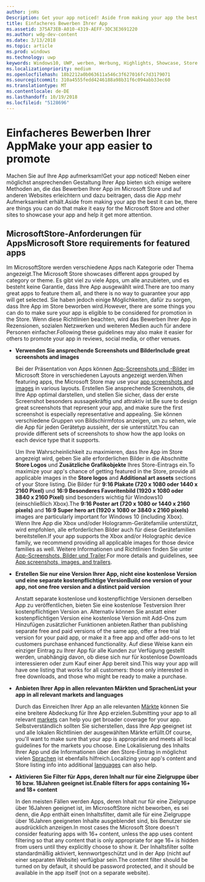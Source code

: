 ```yaml
---
author: jnHs
Description: Get your app noticed! Aside from making your app the best it can be, there are things you can do that make it easy for the Microsoft Store and other sites to showcase your app and help it get more attention.
title: Einfacheres Bewerben Ihrer App
ms.assetid: 375A73EB-A010-4319-AEFF-3DC3E3691220
ms.author: wdg-dev-content
ms.date: 3/13/2018
ms.topic: article
ms.prod: windows
ms.technology: uwp
keywords: Windows10, UWP, werben, Werbung, Highlights, Showcase, Store
ms.localizationpriority: medium
ms.openlocfilehash: 18b2212a0b063611a546c3f627016fc7d3179071
ms.sourcegitcommit: 310a4555fedd4246188a98b31f6c094abb33ec60
ms.translationtype: MT
ms.contentlocale: de-DE
ms.lasthandoff: 10/19/2018
ms.locfileid: "5128696"
---
```

# <a name="make-your-app-easier-to-promote"></a><span data-ttu-id="f2cb3-103">Einfacheres Bewerben Ihrer App</span><span class="sxs-lookup"><span data-stu-id="f2cb3-103">Make your app easier to promote</span></span>


<span data-ttu-id="f2cb3-104">Machen Sie auf Ihre App aufmerksam!</span><span class="sxs-lookup"><span data-stu-id="f2cb3-104">Get your app noticed!</span></span> <span data-ttu-id="f2cb3-105">Neben einer möglichst ansprechenden Gestaltung Ihrer App bieten sich einige weitere Methoden an, die das Bewerben Ihrer App im Microsoft Store und auf anderen Websites erleichtern und dazu beitragen, dass die App mehr Aufmerksamkeit erhält.</span><span class="sxs-lookup"><span data-stu-id="f2cb3-105">Aside from making your app the best it can be, there are things you can do that make it easy for the Microsoft Store and other sites to showcase your app and help it get more attention.</span></span>


## <a name="microsoft-store-requirements-for-featured-apps"></a><span data-ttu-id="f2cb3-106">MicrosoftStore-Anforderungen für Apps</span><span class="sxs-lookup"><span data-stu-id="f2cb3-106">Microsoft Store requirements for featured apps</span></span>

<span data-ttu-id="f2cb3-107">Im MicrosoftStore werden verschiedene Apps nach Kategorie oder Thema angezeigt.</span><span class="sxs-lookup"><span data-stu-id="f2cb3-107">The Microsoft Store showcases different apps grouped by category or theme.</span></span> <span data-ttu-id="f2cb3-108">Es gibt viel zu viele Apps, um alle anzubieten, und es besteht keine Garantie, dass Ihre App ausgewählt wird.</span><span class="sxs-lookup"><span data-stu-id="f2cb3-108">There are too many great apps to feature them all, and there is no way to guarantee your app will get selected.</span></span> <span data-ttu-id="f2cb3-109">Sie haben jedoch einige Möglichkeiten, dafür zu sorgen, dass Ihre App im Store beworben wird.</span><span class="sxs-lookup"><span data-stu-id="f2cb3-109">However, there are some things you can do to make sure your app is eligible to be considered for promotion in the Store.</span></span> <span data-ttu-id="f2cb3-110">Wenn diese Richtlinien beachten, wird das Bewerben Ihrer App in Rezensionen, sozialen Netzwerken und weiteren Medien auch für andere Personen einfacher.</span><span class="sxs-lookup"><span data-stu-id="f2cb3-110">Following these guidelines may also make it easier for others to promote your app in reviews, social media, or other venues.</span></span>

-   **<span data-ttu-id="f2cb3-111">Verwenden Sie ansprechende Screenshots und Bilder</span><span class="sxs-lookup"><span data-stu-id="f2cb3-111">Include great screenshots and images</span></span>**

    <span data-ttu-id="f2cb3-112">Bei der Präsentation von Apps können [App-Screenshots und -Bilder](app-screenshots-and-images.md) im Microsoft Store in verschiedenen Layouts angezeigt werden.</span><span class="sxs-lookup"><span data-stu-id="f2cb3-112">When featuring apps, the Microsoft Store may use your [app screenshots and images](app-screenshots-and-images.md) in various layouts.</span></span> <span data-ttu-id="f2cb3-113">Erstellen Sie ansprechende Screenshots, die Ihre App optimal darstellen, und stellen Sie sicher, dass der erste Screenshot besonders aussagekräftig und attraktiv ist.</span><span class="sxs-lookup"><span data-stu-id="f2cb3-113">Be sure to design great screenshots that represent your app, and make sure the first screenshot is especially representative and appealing.</span></span> <span data-ttu-id="f2cb3-114">Sie können verschiedene Gruppen von Bildschirmfotos anzeigen, um zu sehen, wie die App für jeden Gerätetyp aussieht, der sie unterstützt.</span><span class="sxs-lookup"><span data-stu-id="f2cb3-114">You can provide different sets of screenshots to show how the app looks on each device type that it supports.</span></span>

    <span data-ttu-id="f2cb3-115">Um Ihre Wahrscheinlichkeit zu maximieren, dass Ihre App im Store angezeigt wird, geben Sie alle erforderlichen Bilder in die Abschnitte **Store Logos** und **Zusätzliche Grafikobjekte** Ihres Store-Eintrags ein.</span><span class="sxs-lookup"><span data-stu-id="f2cb3-115">To maximize your app's chance of getting featured in the Store, provide all applicable images in the **Store logos** and **Additional art assets** sections of your Store listing.</span></span> <span data-ttu-id="f2cb3-116">Die Bilder für **9:16 Plakate (720 x 1080 oder 1440 x 2160 Pixel)** und **16:9 Besonderes Favoritenbild (1920 x 1080 oder 3840 x 2160 Pixel)** sind besonders wichtig für Windows10 (einschließlich Xbox).</span><span class="sxs-lookup"><span data-stu-id="f2cb3-116">The **9:16 Poster art (720 x 1080 or 1440 x 2160 pixels)** and **16:9 Super hero art (1920 x 1080 or 3840 x 2160 pixels)** images are particularly important for Windows 10 (including Xbox).</span></span> <span data-ttu-id="f2cb3-117">Wenn Ihre App die Xbox und/oder Hologramm-Gerätefamilie unterstützt, wird empfohlen, alle erforderlichen Bilder auch für diese Gerätefamilien bereitstellen.</span><span class="sxs-lookup"><span data-stu-id="f2cb3-117">If your app supports the Xbox and/or Holographic device family, we recommend providing all applicable images for those device families as well.</span></span> <span data-ttu-id="f2cb3-118">Weitere Informationen und Richtlinien finden Sie unter [App-Screenshots, Bilder und Trailer](app-screenshots-and-images.md).</span><span class="sxs-lookup"><span data-stu-id="f2cb3-118">For more details and guidelines, see [App screenshots, images, and trailers](app-screenshots-and-images.md).</span></span>

-   **<span data-ttu-id="f2cb3-119">Erstellen Sie nur eine Version Ihrer App, nicht eine kostenlose Version und eine separate kostenpflichtige Version</span><span class="sxs-lookup"><span data-stu-id="f2cb3-119">Build one version of your app, not one free version and a distinct paid version</span></span>**

    <span data-ttu-id="f2cb3-120">Anstatt separate kostenlose und kostenpflichtige Versionen derselben App zu veröffentlichen, bieten Sie eine kostenlose Testversion Ihrer kostenpflichtigen Version an. Alternativ können Sie anstatt einer kostenpflichtigen Version eine kostenlose Version mit Add-Ons zum Hinzufügen zusätzlicher Funktionen anbieten.</span><span class="sxs-lookup"><span data-stu-id="f2cb3-120">Rather than publishing separate free and paid versions of the same app, offer a free trial version for your paid app, or make it a free app and offer add-ons to let customers purchase enhanced functionality.</span></span> <span data-ttu-id="f2cb3-121">Auf diese Weise kann ein einziger Eintrag zu Ihrer App für alle Kunden zur Verfügung gestellt werden, unabhängig davon, ob diese sich nur für kostenlose Downloads interessieren oder zum Kauf einer App bereit sind.</span><span class="sxs-lookup"><span data-stu-id="f2cb3-121">This way your app will have one listing that works for all customers: those only interested in free downloads, and those who might be ready to make a purchase.</span></span>

-   **<span data-ttu-id="f2cb3-122">Anbieten Ihrer App in allen relevanten Märkten und Sprachen</span><span class="sxs-lookup"><span data-stu-id="f2cb3-122">List your app in all relevant markets and languages</span></span>**

    <span data-ttu-id="f2cb3-123">Durch das Einreichen Ihrer App an alle relevanten [Märkte](define-pricing-and-market-selection.md) können Sie eine breitere Abdeckung für Ihre App erzielen.</span><span class="sxs-lookup"><span data-stu-id="f2cb3-123">Submitting your app to all relevant [markets](define-pricing-and-market-selection.md) can help you get broader coverage for your app.</span></span> <span data-ttu-id="f2cb3-124">Selbstverständlich sollten Sie sicherstellen, dass Ihre App geeignet ist und alle lokalen Richtlinien der ausgewählten Märkte erfüllt.</span><span class="sxs-lookup"><span data-stu-id="f2cb3-124">Of course, you'll want to make sure that your app is appropriate and meets all local guidelines for the markets you choose.</span></span> <span data-ttu-id="f2cb3-125">Eine Lokalisierung des Inhalts Ihrer App und die Informationen über den Store-Eintrag in möglichst vielen [Sprachen](supported-languages.md) ist ebenfalls hilfreich.</span><span class="sxs-lookup"><span data-stu-id="f2cb3-125">Localizing your app's content and Store listing info into additional [languages](supported-languages.md) can also help.</span></span>

-   **<span data-ttu-id="f2cb3-126">Aktivieren Sie Filter für Apps, deren Inhalt nur für eine Zielgruppe über 16 bzw. 18Jahren geeignet ist.</span><span class="sxs-lookup"><span data-stu-id="f2cb3-126">Enable filters for apps containing 16+ and 18+ content</span></span>**

    <span data-ttu-id="f2cb3-127">In den meisten Fällen werden Apps, deren Inhalt nur für eine Zielgruppe über 16Jahren geeignet ist, im MicrosoftStore nicht beworben, es sei denn, die App enthält einen Inhaltsfilter, damit alle für eine Zielgruppe über 16Jahren geeigneten Inhalte ausgeblendet sind, bis Benutzer sie ausdrücklich anzeigen.</span><span class="sxs-lookup"><span data-stu-id="f2cb3-127">In most cases the Microsoft Store doesn't consider featuring apps with 16+ content, unless the app uses content filtering so that any content that is only appropriate for age 16+ is hidden from users until they explicitly choose to show it.</span></span> <span data-ttu-id="f2cb3-128">Der Inhaltsfilter sollte standardmäßig aktiviert, kennwortgeschützt und in der App (nicht auf einer separaten Website) verfügbar sein.</span><span class="sxs-lookup"><span data-stu-id="f2cb3-128">The content filter should be turned on by default, it should be password protected, and it should be available in the app itself (not on a separate website).</span></span>



 




